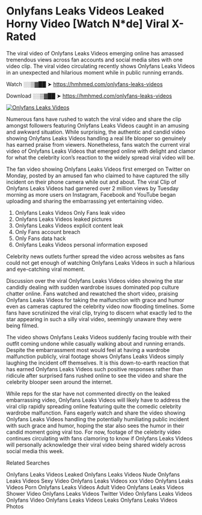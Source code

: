 ﻿# Onlyfans Leaks Videos Leaked Horny Video [Watch N*de] Viral X-Rated

The viral video of ﻿Onlyfans Leaks Videos emerging online has amassed tremendous views across fan accounts and social media sites with one video clip. The viral video circulating recently shows ﻿Onlyfans Leaks Videos in an unexpected and hilarious moment while in public running errands. 

Watch ░░▒▓██ ➤ https://hmhmed.com/onlyfans-leaks-videos

Download ░░▒▓██ ➤ https://hmhmed.com/onlyfans-leaks-videos

[![Onlyfans Leaks Videos](https://i.imgur.com/dJHk4Zq.gif)](https://hmhmed.com/onlyfans-leaks-videos)

Numerous fans have rushed to watch the viral video and share the clip amongst followers featuring ﻿Onlyfans Leaks Videos caught in an amusing and awkward situation. While surprising, the authentic and candid video showing ﻿Onlyfans Leaks Videos handling a real life blooper so genuinely has earned praise from viewers. Nonetheless, fans watch the current viral video of ﻿Onlyfans Leaks Videos that emerged online with delight and clamor for what the celebrity icon’s reaction to the widely spread viral video will be.

The fan video showing ﻿Onlyfans Leaks Videos first emerged on Twitter on Monday, posted by an amused fan who claimed to have captured the silly incident on their phone camera while out and about. The viral Clip of ﻿Onlyfans Leaks Videos had garnered over 2 million views by Tuesday morning as more users on Instagram, Facebook and YouTube began uploading and sharing the embarrassing yet entertaining video. 

1. ﻿Onlyfans Leaks Videos Only Fans leak video
2. ﻿Onlyfans Leaks Videos leaked pictures
3. ﻿Onlyfans Leaks Videos explicit content leak
4. Only Fans account breach
5. Only Fans data hack
6. ﻿Onlyfans Leaks Videos personal information exposed

Celebrity news outlets further spread the video across websites as fans could not get enough of watching ﻿Onlyfans Leaks Videos in such a hilarious and eye-catching viral moment. 

Discussion over the viral ﻿Onlyfans Leaks Videos video showing the star candidly dealing with sudden wardrobe issues dominated pop culture chatter online. Fans watched and rewatched the short video, praising ﻿Onlyfans Leaks Videos for taking the malfunction with grace and humor even as cameras captured the celebrity video now flooding timelines. Some fans have scrutinized the viral clip, trying to discern what exactly led to the star appearing in such a silly viral video, seemingly unaware they were being filmed.

The video shows ﻿Onlyfans Leaks Videos suddenly facing trouble with their outfit coming undone while casually walking about and running errands. Despite the embarrassment most would feel at having a wardrobe malfunction publicly, viral footage shows ﻿Onlyfans Leaks Videos simply laughing the incident off themselves. It is this down-to-earth reaction that has earned ﻿Onlyfans Leaks Videos such positive responses rather than ridicule after surprised fans rushed online to see the video and share the celebrity blooper seen around the internet.  

While reps for the star have not commented directly on the leaked embarrassing video, ﻿Onlyfans Leaks Videos will likely have to address the viral clip rapidly spreading online featuring quite the comedic celebrity wardrobe malfunction. Fans eagerly watch and share the video showing ﻿Onlyfans Leaks Videos handling the potentially humiliating public incident with such grace and humor, hoping the star also sees the humor in their candid moment going viral too. For now, footage of the celebrity video continues circulating with fans clamoring to know if ﻿Onlyfans Leaks Videos will personally acknowledge their viral video being shared widely across social media this week.

Related Searches

﻿Onlyfans Leaks Videos Leaked
﻿Onlyfans Leaks Videos Nude
﻿Onlyfans Leaks Videos Sexy Video
﻿Onlyfans Leaks Videos xxx Video
﻿Onlyfans Leaks Videos Porn
﻿Onlyfans Leaks Videos Adult Video
﻿Onlyfans Leaks Videos Shower Video
﻿Onlyfans Leaks Videos Twitter Video
﻿Onlyfans Leaks Videos Onlyfans Video
﻿Onlyfans Leaks Videos Leaks
﻿Onlyfans Leaks Videos Photos